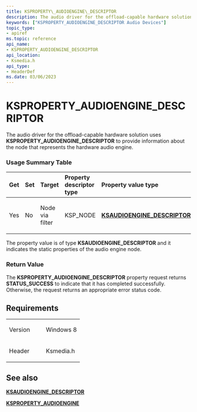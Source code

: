 ```yaml
---
title: KSPROPERTY\_AUDIOENGINE\_DESCRIPTOR
description: The audio driver for the offload-capable hardware solution uses KSPROPERTY\_AUDIOENGINE\_DESCRIPTOR to provide information about the node that represents the hardware audio engine.
keywords: ["KSPROPERTY_AUDIOENGINE_DESCRIPTOR Audio Devices"]
topic_type:
- apiref
ms.topic: reference
api_name:
- KSPROPERTY_AUDIOENGINE_DESCRIPTOR
api_location:
- Ksmedia.h
api_type:
- HeaderDef
ms.date: 03/06/2023
---
```



# KSPROPERTY\_AUDIOENGINE\_DESCRIPTOR


The audio driver for the offload-capable hardware solution uses **KSPROPERTY\_AUDIOENGINE\_DESCRIPTOR** to provide information about the node that represents the hardware audio engine.

### <span id="Usage_Summary_Table"></span><span id="usage_summary_table"></span><span id="USAGE_SUMMARY_TABLE"></span>Usage Summary Table

<table>
<colgroup>
<col width="20%" />
<col width="20%" />
<col width="20%" />
<col width="20%" />
<col width="20%" />
</colgroup>
<thead>
<tr class="header">
<th align="left">Get</th>
<th align="left">Set</th>
<th align="left">Target</th>
<th align="left">Property descriptor type</th>
<th align="left">Property value type</th>
</tr>
</thead>
<tbody>
<tr class="odd">
<td align="left"><p>Yes</p></td>
<td align="left"><p>No</p></td>
<td align="left"><p>Node via filter</p></td>
<td align="left"><p>KSP_NODE</p></td>
<td align="left"><p><a href="/windows-hardware/drivers/ddi/ksmedia/ns-ksmedia-_tagksaudioengine_descriptor" data-raw-source="[&lt;strong&gt;KSAUDIOENGINE_DESCRIPTOR&lt;/strong&gt;](/windows-hardware/drivers/ddi/ksmedia/ns-ksmedia-_tagksaudioengine_descriptor)"><strong>KSAUDIOENGINE_DESCRIPTOR</strong></a></p></td>
</tr>
</tbody>
</table>

 

The property value is of type **KSAUDIOENGINE\_DESCRIPTOR** and it indicates the static properties of the audio engine node.

### <span id="Return_Value"></span><span id="return_value"></span><span id="RETURN_VALUE"></span>Return Value

The **KSPROPERTY\_AUDIOENGINE\_DESCRIPTOR** property request returns **STATUS\_SUCCESS** to indicate that it has completed successfully. Otherwise, the request returns an appropriate error status code.

## Requirements

<table>
<colgroup>
<col width="50%" />
<col width="50%" />
</colgroup>
<tbody>
<tr class="odd">
<td align="left"><p>Version</p></td>
<td align="left"><p>Windows 8</p></td>
</tr>
<tr class="even">
<td align="left"><p>Header</p></td>
<td align="left">Ksmedia.h</td>
</tr>
</tbody>
</table>

## <span id="see_also"></span>See also


[**KSAUDIOENGINE\_DESCRIPTOR**](/windows-hardware/drivers/ddi/ksmedia/ns-ksmedia-_tagksaudioengine_descriptor)

[**KSPROPERTY\_AUDIOENGINE**](ksproperty-audioengine.md)

